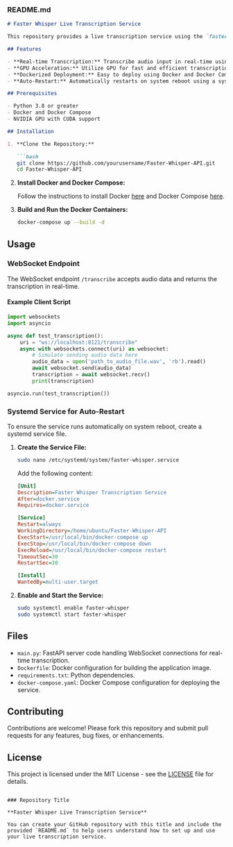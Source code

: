 ### README.md

```markdown
# Faster Whisper Live Transcription Service

This repository provides a live transcription service using the `faster-whisper` model and `FastAPI`. The service utilizes GPU acceleration for efficient real-time audio transcription and is deployable via Docker and Docker Compose. It is designed to automatically restart on system reboot using a systemd service.

## Features

- **Real-time Transcription:** Transcribe audio input in real-time using WebSockets.
- **GPU Acceleration:** Utilize GPU for fast and efficient transcription.
- **Dockerized Deployment:** Easy to deploy using Docker and Docker Compose.
- **Auto-Restart:** Automatically restarts on system reboot using a systemd service.

## Prerequisites

- Python 3.8 or greater
- Docker and Docker Compose
- NVIDIA GPU with CUDA support

## Installation

1. **Clone the Repository:**

   ```bash
   git clone https://github.com/yourusername/Faster-Whisper-API.git
   cd Faster-Whisper-API
   ```

2. **Install Docker and Docker Compose:**

   Follow the instructions to install Docker [here](https://docs.docker.com/get-docker/) and Docker Compose [here](https://docs.docker.com/compose/install/).

3. **Build and Run the Docker Containers:**

   ```bash
   docker-compose up --build -d
   ```

## Usage

### WebSocket Endpoint

The WebSocket endpoint `/transcribe` accepts audio data and returns the transcription in real-time.

#### Example Client Script

```python
import websockets
import asyncio

async def test_transcription():
    uri = "ws://localhost:8121/transcribe"
    async with websockets.connect(uri) as websocket:
        # Simulate sending audio data here
        audio_data = open('path_to_audio_file.wav', 'rb').read()
        await websocket.send(audio_data)
        transcription = await websocket.recv()
        print(transcription)

asyncio.run(test_transcription())
```

### Systemd Service for Auto-Restart

To ensure the service runs automatically on system reboot, create a systemd service file.

1. **Create the Service File:**

   ```bash
   sudo nano /etc/systemd/system/faster-whisper.service
   ```

   Add the following content:

   ```ini
   [Unit]
   Description=Faster Whisper Transcription Service
   After=docker.service
   Requires=docker.service

   [Service]
   Restart=always
   WorkingDirectory=/home/ubuntu/Faster-Whisper-API
   ExecStart=/usr/local/bin/docker-compose up
   ExecStop=/usr/local/bin/docker-compose down
   ExecReload=/usr/local/bin/docker-compose restart
   TimeoutSec=30
   RestartSec=10

   [Install]
   WantedBy=multi-user.target
   ```

2. **Enable and Start the Service:**

   ```bash
   sudo systemctl enable faster-whisper
   sudo systemctl start faster-whisper
   ```

## Files

- `main.py`: FastAPI server code handling WebSocket connections for real-time transcription.
- `Dockerfile`: Docker configuration for building the application image.
- `requirements.txt`: Python dependencies.
- `docker-compose.yaml`: Docker Compose configuration for deploying the service.

## Contributing

Contributions are welcome! Please fork this repository and submit pull requests for any features, bug fixes, or enhancements.

## License

This project is licensed under the MIT License - see the [LICENSE](LICENSE) file for details.
```

### Repository Title

**Faster Whisper Live Transcription Service**

You can create your GitHub repository with this title and include the provided `README.md` to help users understand how to set up and use your live transcription service.

